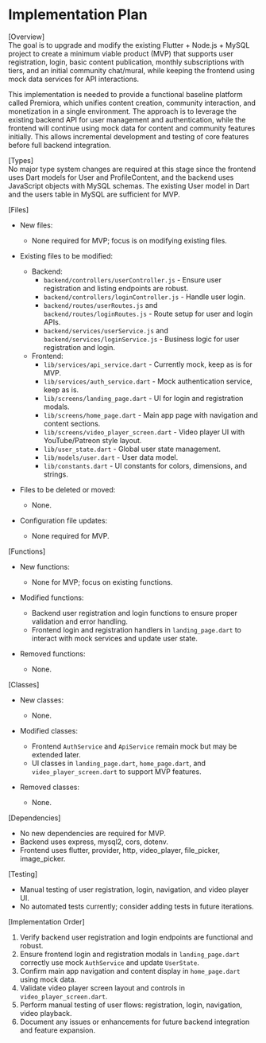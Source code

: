 # Implementation Plan

[Overview]  
The goal is to upgrade and modify the existing Flutter + Node.js + MySQL project to create a minimum viable product (MVP) that supports user registration, login, basic content publication, monthly subscriptions with tiers, and an initial community chat/mural, while keeping the frontend using mock data services for API interactions.

This implementation is needed to provide a functional baseline platform called Premiora, which unifies content creation, community interaction, and monetization in a single environment. The approach is to leverage the existing backend API for user management and authentication, while the frontend will continue using mock data for content and community features initially. This allows incremental development and testing of core features before full backend integration.

[Types]  
No major type system changes are required at this stage since the frontend uses Dart models for User and ProfileContent, and the backend uses JavaScript objects with MySQL schemas. The existing User model in Dart and the users table in MySQL are sufficient for MVP.

[Files]  
- New files:  
  - None required for MVP; focus is on modifying existing files.

- Existing files to be modified:  
  - Backend:  
    - `backend/controllers/userController.js` - Ensure user registration and listing endpoints are robust.  
    - `backend/controllers/loginController.js` - Handle user login.  
    - `backend/routes/userRoutes.js` and `backend/routes/loginRoutes.js` - Route setup for user and login APIs.  
    - `backend/services/userService.js` and `backend/services/loginService.js` - Business logic for user registration and login.  
  - Frontend:  
    - `lib/services/api_service.dart` - Currently mock, keep as is for MVP.  
    - `lib/services/auth_service.dart` - Mock authentication service, keep as is.  
    - `lib/screens/landing_page.dart` - UI for login and registration modals.  
    - `lib/screens/home_page.dart` - Main app page with navigation and content sections.  
    - `lib/screens/video_player_screen.dart` - Video player UI with YouTube/Patreon style layout.  
    - `lib/user_state.dart` - Global user state management.  
    - `lib/models/user.dart` - User data model.  
    - `lib/constants.dart` - UI constants for colors, dimensions, and strings.

- Files to be deleted or moved:  
  - None.

- Configuration file updates:  
  - None required for MVP.

[Functions]  
- New functions:  
  - None for MVP; focus on existing functions.

- Modified functions:  
  - Backend user registration and login functions to ensure proper validation and error handling.  
  - Frontend login and registration handlers in `landing_page.dart` to interact with mock services and update user state.

- Removed functions:  
  - None.

[Classes]  
- New classes:  
  - None.

- Modified classes:  
  - Frontend `AuthService` and `ApiService` remain mock but may be extended later.  
  - UI classes in `landing_page.dart`, `home_page.dart`, and `video_player_screen.dart` to support MVP features.

- Removed classes:  
  - None.

[Dependencies]  
- No new dependencies are required for MVP.  
- Backend uses express, mysql2, cors, dotenv.  
- Frontend uses flutter, provider, http, video_player, file_picker, image_picker.

[Testing]  
- Manual testing of user registration, login, navigation, and video player UI.  
- No automated tests currently; consider adding tests in future iterations.

[Implementation Order]  
1. Verify backend user registration and login endpoints are functional and robust.  
2. Ensure frontend login and registration modals in `landing_page.dart` correctly use mock `AuthService` and update `UserState`.  
3. Confirm main app navigation and content display in `home_page.dart` using mock data.  
4. Validate video player screen layout and controls in `video_player_screen.dart`.  
5. Perform manual testing of user flows: registration, login, navigation, video playback.  
6. Document any issues or enhancements for future backend integration and feature expansion.
